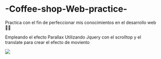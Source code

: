 # -Coffee-shop-Web-practice-

Practica con el fin de perfeccionar mis conocimientos en el desarrollo web 🚀🚀

Empleando el efecto Parallax
Utilizando Jquery con el scrolltop y el translate para crear el efecto de moviento 


<img src="https://media.giphy.com/media/RibtJhWlHoj7aAPhe1/giphy.gif">


